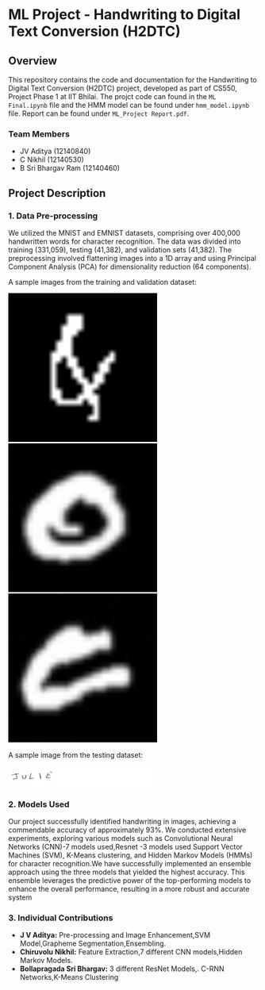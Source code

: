 # ML Project - Handwriting to Digital Text Conversion (H2DTC)

## Overview
This repository contains the code and documentation for the Handwriting to Digital Text Conversion (H2DTC) project, developed as part of CS550, Project Phase 1 at IIT Bhilai.
The projct code can found in the `ML Final.ipynb` file and the HMM model can be found under `hmm_model.ipynb` file. Report can be found under `ML_Project Report.pdf`.

### Team Members
- JV Aditya (12140840)
- C Nikhil (12140530)
- B Sri Bhargav Ram (12140460)

## Project Description
### 1. Data Pre-processing
We utilized the MNIST and EMNIST datasets, comprising over 400,000 handwritten words for character recognition. The data was divided into training (331,059), testing (41,382), and validation sets (41,382). The preprocessing involved flattening images into a 1D array and using Principal Component Analysis (PCA) for dimensionality reduction (64 components).

A sample images from the training and validation dataset:

<img src="Train/&/__0_1344062.png" alt="And character" width="300"/>

<img src="Train/0/_1_2.jpg" alt="zero character" width="300"/>

<img src="Train/C/20.jpg" alt="zero character" width="300"/>

A sample image from the testing dataset:

<img src="Test/Test_005.jpg" alt="testing dataset" width="300"/>


### 2. Models Used
Our project successfully identified handwriting in images, achieving a commendable accuracy
of approximately 93%. We conducted extensive experiments, exploring various models such as
Convolutional Neural Networks (CNN)-7 models used,Resnet -3 models used Support Vector Machines (SVM), K-Means
clustering, and Hidden Markov Models (HMMs) for character recognition.We have successfully implemented an ensemble approach using the three models that yielded the highest accuracy. This ensemble leverages the predictive power of the top-performing models to enhance the overall performance, resulting in a more robust and accurate system

### 3. Individual Contributions
- **J V Aditya:** Pre-processing and Image Enhancement,SVM Model,Grapheme Segmentation,Ensembling.
- **Chiruvolu Nikhil:** Feature Extraction,7 different CNN models,Hidden Markov Models.
- **Bollapragada Sri Bhargav:** 3 different ResNet Models,. C-RNN Networks,K-Means Clustering

